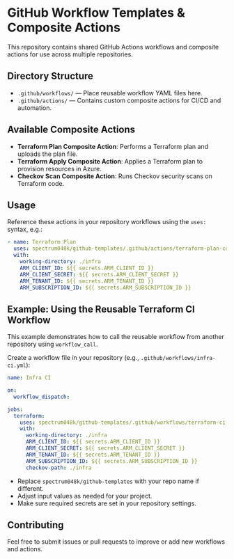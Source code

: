 # GitHub Workflow Templates & Composite Actions

This repository contains shared GitHub Actions workflows and composite actions for use across multiple repositories.

## Directory Structure

- `.github/workflows/` — Place reusable workflow YAML files here.
- `.github/actions/` — Contains custom composite actions for CI/CD and automation.

## Available Composite Actions

- **Terraform Plan Composite Action**: Performs a Terraform plan and uploads the plan file.
- **Terraform Apply Composite Action**: Applies a Terraform plan to provision resources in Azure.
- **Checkov Scan Composite Action**: Runs Checkov security scans on Terraform code.

## Usage

Reference these actions in your repository workflows using the `uses:` syntax, e.g.:

```yaml
- name: Terraform Plan
  uses: spectrum048k/github-templates/.github/actions/terraform-plan-composite@main
  with:
    working-directory: ./infra
    ARM_CLIENT_ID: ${{ secrets.ARM_CLIENT_ID }}
    ARM_CLIENT_SECRET: ${{ secrets.ARM_CLIENT_SECRET }}
    ARM_TENANT_ID: ${{ secrets.ARM_TENANT_ID }}
    ARM_SUBSCRIPTION_ID: ${{ secrets.ARM_SUBSCRIPTION_ID }}
```

## Example: Using the Reusable Terraform CI Workflow

This example demonstrates how to call the reusable workflow from another repository using `workflow_call`.

Create a workflow file in your repository (e.g., `.github/workflows/infra-ci.yml`):

```yaml
name: Infra CI

on:
  workflow_dispatch:

jobs:
  terraform:
    uses: spectrum048k/github-templates/.github/workflows/terraform-ci.yml@main
    with:
      working-directory: ./infra
      ARM_CLIENT_ID: ${{ secrets.ARM_CLIENT_ID }}
      ARM_CLIENT_SECRET: ${{ secrets.ARM_CLIENT_SECRET }}
      ARM_TENANT_ID: ${{ secrets.ARM_TENANT_ID }}
      ARM_SUBSCRIPTION_ID: ${{ secrets.ARM_SUBSCRIPTION_ID }}
      checkov-path: ./infra
```

- Replace `spectrum048k/github-templates` with your repo name if different.
- Adjust input values as needed for your project.
- Make sure required secrets are set in your repository settings.

## Contributing

Feel free to submit issues or pull requests to improve or add new workflows and actions.
